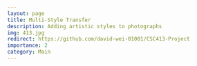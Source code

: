 ```yaml
---
layout: page
title: Multi-Style Transfer
description: Adding artistic styles to photographs
img: 413.jpg
redirect: https://github.com/david-wei-01001/CSC413-Project
importance: 2
category: Main
---
```

